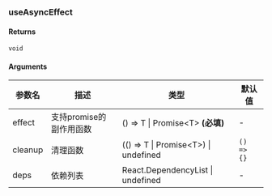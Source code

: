 ### useAsyncEffect

#### Returns
`void`

#### Arguments
|参数名|描述|类型|默认值|
|---|---|---|---|
|effect|支持promise的副作用函数|() =&gt; T \| Promise&lt;T&gt;  **(必填)**|-|
|cleanup|清理函数|(() =&gt; T \| Promise&lt;T&gt;) \| undefined |`() => {}`|
|deps|依赖列表|React.DependencyList \| undefined |-|